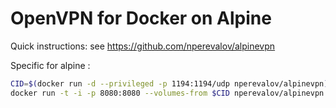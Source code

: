 # OpenVPN for Docker on Alpine

Quick instructions: see https://github.com/nperevalov/alpinevpn


Specific for alpine :

```bash
CID=$(docker run -d --privileged -p 1194:1194/udp nperevalov/alpinevpn)
docker run -t -i -p 8080:8080 --volumes-from $CID nperevalov/alpinevpn serveconfig
```
